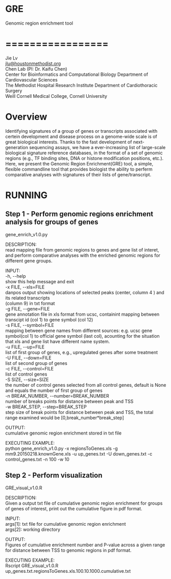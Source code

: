 # GRE
Genomic region enrichment tool 

=================
=================

Jie Lv  
jlu@houstonmethodist.org  
Chen Lab (PI: Dr. Kaifu Chen)  
Center for Bioinformatics and Computational Biology Department of Cardiovascular Sciences  
The Methodist Hospital Research Institute Department of Cardiothoracic Surgery  
Weill Cornell Medical College, Cornell University  

# Overview
Identifying signatures of a group of genes or transcripts associated with certein development and disease process on a genome-wide scale is of great biological interests. Thanks to the fast development of next-generation sequencing assays, we have a ever-increasing list of  large-scale biological signature reference databases, in the format of a set of genomic regions (e.g., TF binding sites, DNA or histone modification positions, etc.). Here, we present the Genomic Region Enrichment(GRE) tool, a simple, flexible commandline tool that provides biologist the ability to perferm comparative analyses with signatures of their lists of gene/transcript. 


RUNNING
============

Step 1 - Perform genomic regions enrichment analysis for groups of genes
------------------------
gene_enrich_v1.0.py 

DESCRIPTION:  
  read mapping file from genomic regions to genes and gene list of interet, and perform comparative analyses with the enriched genomic regions for different gene groups.

INPUT:   
  -h, --help              
  show this help message and exit  
  -x FILE, --xls=FILE   
  danpos output showing locations of selected peaks
                        (center, column 4 ) and its related transcripts  
                        (column 9) in txt format  
  -g FILE, --gene=FILE  
  gene annotation file in xls format from ucsc,
                        containint mapping between transcipt id  (col 1) to
                        gene symbol (col 12)  
  -s FILE, --symbol=FILE  
                        mapping between gene names from different sources:
                        e.g. ucsc gene symbol(col 1) to official gene symbol
                        (last col), acounting for the situation that xls and
                        gene list have different name system.  
  -u FILE, --up=FILE    
  list of first group of genes, e.g., upregulated genes
                        after some treatment  
  -U FILE, --down=FILE  
  list of second group of genes  
  -c FILE, --control=FILE  
                        list of control genes  
  -S SIZE, --size=SIZE  
  the number of control genes selected from all control
                        genes, default is None and equals the number of first
                        group of genes  
  -n BREAK_NUMBER, --number=BREAK_NUMBER  
                        number of breaks points for distance between peak and
                        TSS  
  -w BREAK_STEP, --step=BREAK_STEP  
                        step size of break points for distance between peak
                        and TSS, the total range examined would be
                        [0,break_number*break_step]     

OUTPUT:  
  cumulative genomic region enrichment stored in txt file

EXECUTING EXAMPLE:  
python gene_enrich_v1.0.py -x regionsToGenes.xls -g  mm9.20150218.knownGene.xls  -u up_genes.txt -U down_genes.txt -c control_genes.txt  -n 100 -w 10


Step 2 - Perform visualization
-------------------------
GRE_visual_v1.0.R

DESCRIPTION:  
  Given a output txt file of cumulative genomic region enrichment for groups of genes of interest,  print out the cumulative figure in pdf format.

INPUT:  
    args[1]: txt file for cumulative genomic region enrichment  
    args[2]: working directory

OUTPUT:  
  Figures of cumulative enrichment number and P-value across a given range for distance between TSS to genomic regions in pdf format.

EXECUTING EXAMPLE:  
  Rscript GRE_visual_v1.0.R up_genes.txt.regionsToGenes.xls.100.10.1000.cumulative.txt

